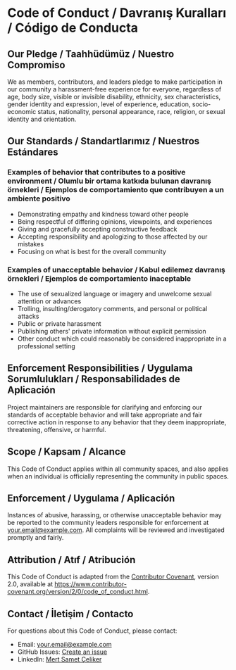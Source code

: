 # Code of Conduct / Davranış Kuralları / Código de Conducta

## Our Pledge / Taahhüdümüz / Nuestro Compromiso

We as members, contributors, and leaders pledge to make participation in our
community a harassment-free experience for everyone, regardless of age, body
size, visible or invisible disability, ethnicity, sex characteristics, gender
identity and expression, level of experience, education, socio-economic status,
nationality, personal appearance, race, religion, or sexual identity
and orientation.

## Our Standards / Standartlarımız / Nuestros Estándares

### Examples of behavior that contributes to a positive environment / Olumlu bir ortama katkıda bulunan davranış örnekleri / Ejemplos de comportamiento que contribuyen a un ambiente positivo

- Demonstrating empathy and kindness toward other people
- Being respectful of differing opinions, viewpoints, and experiences
- Giving and gracefully accepting constructive feedback
- Accepting responsibility and apologizing to those affected by our mistakes
- Focusing on what is best for the overall community

### Examples of unacceptable behavior / Kabul edilemez davranış örnekleri / Ejemplos de comportamiento inaceptable

- The use of sexualized language or imagery and unwelcome sexual attention or advances
- Trolling, insulting/derogatory comments, and personal or political attacks
- Public or private harassment
- Publishing others' private information without explicit permission
- Other conduct which could reasonably be considered inappropriate in a professional setting

## Enforcement Responsibilities / Uygulama Sorumlulukları / Responsabilidades de Aplicación

Project maintainers are responsible for clarifying and enforcing our standards of
acceptable behavior and will take appropriate and fair corrective action in
response to any behavior that they deem inappropriate, threatening, offensive,
or harmful.

## Scope / Kapsam / Alcance

This Code of Conduct applies within all community spaces, and also applies when
an individual is officially representing the community in public spaces.

## Enforcement / Uygulama / Aplicación

Instances of abusive, harassing, or otherwise unacceptable behavior may be
reported to the community leaders responsible for enforcement at
your.email@example.com. All complaints will be reviewed and investigated promptly
and fairly.

## Attribution / Atıf / Atribución

This Code of Conduct is adapted from the [Contributor Covenant](https://www.contributor-covenant.org),
version 2.0, available at
https://www.contributor-covenant.org/version/2/0/code_of_conduct.html.

## Contact / İletişim / Contacto

For questions about this Code of Conduct, please contact:
- Email: your.email@example.com
- GitHub Issues: [Create an issue](https://github.com/yourusername/flashcard_generator/issues)
- LinkedIn: [Mert Samet Çeliker](https://www.linkedin.com/in/mert-samet-çeliker-18a906294/) 
